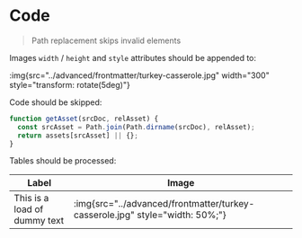 # Code

> Path replacement skips invalid elements

Images `width` / `height` and `style` attributes should be appended to:

:img{src="../advanced/frontmatter/turkey-casserole.jpg" width="300" style="transform: rotate(5deg)"}

Code should be skipped:

```js
function getAsset(srcDoc, relAsset) {
  const srcAsset = Path.join(Path.dirname(srcDoc), relAsset);
  return assets[srcAsset] || {};
}
```

Tables should be processed:

| Label                        | Image                                                                        |
|------------------------------|------------------------------------------------------------------------------|
| This is a load of dummy text | :img{src="../advanced/frontmatter/turkey-casserole.jpg" style="width: 50%;"} |
